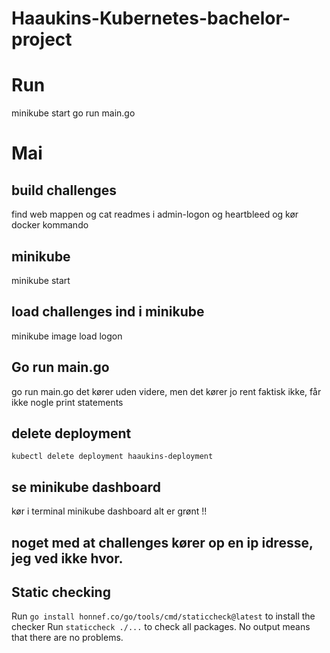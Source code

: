 # Haaukins-Kubernetes-bachelor-project


# Run 
minikube start
go run main.go


# Mai
## build challenges
find web mappen og cat readmes i admin-logon og heartbleed
og kør docker kommando

## minikube
minikube start

## load challenges ind i minikube
minikube image load logon

## Go run main.go
go run main.go 
    det kører uden videre, men det kører jo rent faktisk ikke, får ikke nogle print statements

## delete deployment

    kubectl delete deployment haaukins-deployment

## se minikube dashboard
kør i terminal
    minikube dashboard
alt er grønt !!

## noget med at challenges kører op en ip idresse, jeg ved ikke hvor. 

## Static checking 
Run `go install honnef.co/go/tools/cmd/staticcheck@latest` to install the checker
Run `staticcheck ./...` to check all packages. No output means that there are no problems.  